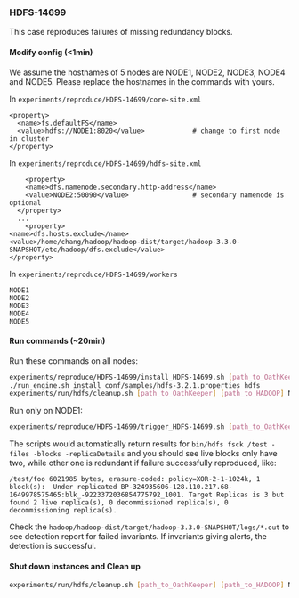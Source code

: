 ### HDFS-14699

This case reproduces failures of missing redundancy blocks. 


#### Modify config (<1min)
We assume the hostnames of 5 nodes are NODE1, NODE2, NODE3, NODE4 and NODE5. Please replace the hostnames in the commands with yours.

In `experiments/reproduce/HDFS-14699/core-site.xml`

```
<property>
  <name>fs.defaultFS</name>
  <value>hdfs://NODE1:8020</value>            # change to first node in cluster
</property>
```

In `experiments/reproduce/HDFS-14699/hdfs-site.xml`

```
    <property>
    <name>dfs.namenode.secondary.http-address</name>
    <value>NODE2:50090</value>                # secondary namenode is optional
  </property>
  ...
    <property>
<name>dfs.hosts.exclude</name>
<value>/home/chang/hadoop/hadoop-dist/target/hadoop-3.3.0-SNAPSHOT/etc/hadoop/dfs.exclude</value>
</property>
```

In `experiments/reproduce/HDFS-14699/workers`

```
NODE1
NODE2
NODE3
NODE4
NODE5
```

#### Run commands (~20min)

Run these commands on all nodes:

```bash
experiments/reproduce/HDFS-14699/install_HDFS-14699.sh [path_to_OathKeeper] [path_to_HADOOP]
./run_engine.sh install conf/samples/hdfs-3.2.1.properties hdfs
experiments/run/hdfs/cleanup.sh [path_to_OathKeeper] [path_to_HADOOP] NODE1
```

Run only on NODE1:
```bash
experiments/reproduce/HDFS-14699/trigger_HDFS-14699.sh [path_to_OathKeeper] [path_to_HADOOP] NODE3 NODE4 NODE5
```


The scripts would automatically return results for `bin/hdfs fsck /test -files -blocks -replicaDetails` and you should see live blocks only have two, while other one is redundant if failure successfully reproduced, like:

```
/test/foo 6021985 bytes, erasure-coded: policy=XOR-2-1-1024k, 1 block(s):  Under replicated BP-324935606-128.110.217.68-1649978575465:blk_-9223372036854775792_1001. Target Replicas is 3 but found 2 live replica(s), 0 decommissioned replica(s), 0 decommissioning replica(s).

```

Check the `hadoop/hadoop-dist/target/hadoop-3.3.0-SNAPSHOT/logs/*.out` to see detection report for failed invariants. If invariants giving alerts, the detection is successful.


#### Shut down instances and Clean up 

```bash
experiments/run/hdfs/cleanup.sh [path_to_OathKeeper] [path_to_HADOOP] NODE1
```